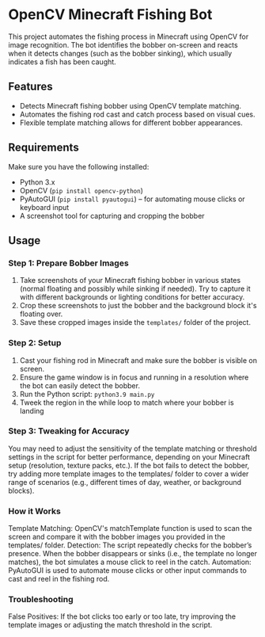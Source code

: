 # OpenCV Minecraft Fishing Bot

This project automates the fishing process in Minecraft using OpenCV for image recognition. The bot identifies the bobber on-screen and reacts when it detects changes (such as the bobber sinking), which usually indicates a fish has been caught.

## Features

- Detects Minecraft fishing bobber using OpenCV template matching.
- Automates the fishing rod cast and catch process based on visual cues.
- Flexible template matching allows for different bobber appearances.

## Requirements

Make sure you have the following installed:

- Python 3.x
- OpenCV (`pip install opencv-python`)
- PyAutoGUI (`pip install pyautogui`) – for automating mouse clicks or keyboard input
- A screenshot tool for capturing and cropping the bobber

## Usage

### Step 1: Prepare Bobber Images

1. Take screenshots of your Minecraft fishing bobber in various states (normal floating and possibly while sinking if needed). Try to capture it with different backgrounds or lighting conditions for better accuracy.
2. Crop these screenshots to just the bobber and the background block it's floating over.
3. Save these cropped images inside the `templates/` folder of the project.

### Step 2: Setup

1. Cast your fishing rod in Minecraft and make sure the bobber is visible on screen.
2. Ensure the game window is in focus and running in a resolution where the bot can easily detect the bobber.
3. Run the Python script: `python3.9 main.py`
4. Tweek the region in the while loop to match where your bobber is landing

### Step 3: Tweaking for Accuracy

You may need to adjust the sensitivity of the template matching or threshold settings in the script for better performance, depending on your Minecraft setup (resolution, texture packs, etc.).
If the bot fails to detect the bobber, try adding more template images to the templates/ folder to cover a wider range of scenarios (e.g., different times of day, weather, or background blocks).

### How it Works

Template Matching: OpenCV's matchTemplate function is used to scan the screen and compare it with the bobber images you provided in the templates/ folder.
Detection: The script repeatedly checks for the bobber’s presence. When the bobber disappears or sinks (i.e., the template no longer matches), the bot simulates a mouse click to reel in the catch.
Automation: PyAutoGUI is used to automate mouse clicks or other input commands to cast and reel in the fishing rod.

### Troubleshooting

False Positives: If the bot clicks too early or too late, try improving the template images or adjusting the match threshold in the script.

